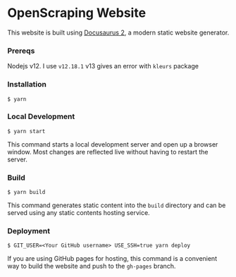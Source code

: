 # OpenScraping Website

This website is built using [Docusaurus 2](https://v2.docusaurus.io/), a modern static website generator.

### Prereqs

Nodejs v12. I use `v12.18.1`
v13 gives an error with `kleurs` package

### Installation

```
$ yarn
```

### Local Development

```
$ yarn start
```

This command starts a local development server and open up a browser window. Most changes are reflected live without having to restart the server.

### Build

```
$ yarn build
```

This command generates static content into the `build` directory and can be served using any static contents hosting service.

### Deployment

```
$ GIT_USER=<Your GitHub username> USE_SSH=true yarn deploy
```

If you are using GitHub pages for hosting, this command is a convenient way to build the website and push to the `gh-pages` branch.
